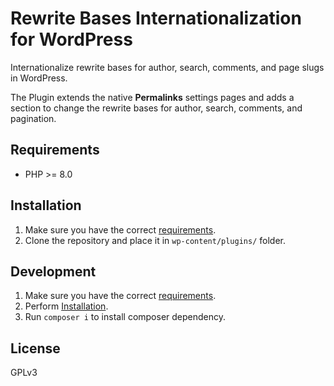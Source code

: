 # Rewrite Bases Internationalization for WordPress

Internationalize rewrite bases for author, search, comments, and page slugs in WordPress.

The Plugin extends the native **Permalinks** settings pages and adds a section to change the rewrite bases for author, search, comments, and pagination.

## Requirements

* PHP >= 8.0

## Installation

1. Make sure you have the correct [requirements](#requirements).
2. Clone the repository and place it in `wp-content/plugins/` folder.

## Development

1. Make sure you have the correct [requirements](#requirements).
2. Perform [Installation](#installation).
3. Run `composer i` to install composer dependency.

## License

GPLv3
